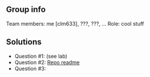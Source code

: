 ## Group info
Team members: me [clm633], ???, ???, ...
Role: cool stuff

## Solutions

- Question \#1: (see lab)
- Question \#2: [Repo readme](../README.md)
- Question \#3: 
